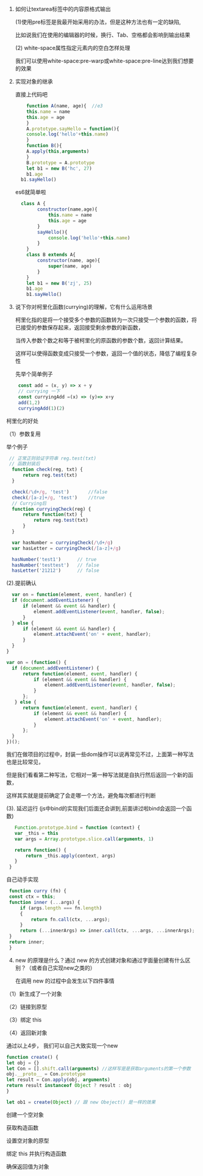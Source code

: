 1. 如何让textarea标签中的内容原格式输出

   (1)使用pre标签是我最开始采用的办法，但是这种方法也有一定的缺陷,
    
   比如说我们在使用的编辑器的时候，换行、Tab、空格都会影响到输出结果

   (2) white-space属性指定元素内的空白怎样处理

   我们可以使用white-space:pre-warp或white-space:pre-line达到我们想要的效果


2. 实现对象的继承

   直接上代码吧

    ```js 
        function A(name, age){  //e3
        this.name = name
        this.age = age
        }
        A.prototype.sayHello = function(){
        console.log('hello'+this.name)
        }
        function B(){
        A.apply(this,arguments)
        }
        B.prototype = A.prototype
        let b1 = new B('hc', 27)
        b1.age
      b1.sayHello()
    ```

   es6就简单啦

    ```js
      class A {
            constructor(name,age){
                this.name = name
                this.age = age
            }
            sayHello(){
                console.log('hello'+this.name)  
            }
        }
        class B extends A{
            constructor(name, age){
                super(name, age)
            }
        }
        let b1 = new B('zj', 25)
        b1.age
        b1.sayHello()
     ```


3. 说下你对柯里化函数(currying)的理解，它有什么运用场景   

   柯里化指的是将一个接受多个参数的函数转为一次只接受一个参数的函数，将已接受的参数保存起来，返回接受剩余参数的新函数，
  
   当传入参数个数之和等于被柯里化的原函数的参数个数，返回计算结果。
   
   这样可以使得函数变成只接受一个参数，返回一个值的状态，降低了编程复杂性

   先举个简单例子

   ```js
    const add = (x, y) => x + y
    // currying 一下
    const curryingAdd =(x) => (y)=> x+y
    add(1,2)
    curryingAdd(1)(2)
   ```

  柯里化的好处

 （1）参数复用 

  举个例子

  ```js
   // 正常正则验证字符串 reg.test(txt)
   // 函数封装后
    function check(reg, txt) {
        return reg.test(txt)
    }

    check(/\d+/g, 'test')       //false
    check(/[a-z]+/g, 'test')    //true
    // Currying后
    function curryingCheck(reg) {
        return function(txt) {
            return reg.test(txt)
        }
    }

    var hasNumber = curryingCheck(/\d+/g)
    var hasLetter = curryingCheck(/[a-z]+/g)

    hasNumber('test1')      // true
    hasNumber('testtest')   // false
    hasLetter('21212')      // false
  ```  

  (2).提前确认

  ```js
    var on = function(element, event, handler) {
    if (document.addEventListener) {
        if (element && event && handler) {
            element.addEventListener(event, handler, false);
        }
    } else {
        if (element && event && handler) {
            element.attachEvent('on' + event, handler);
        }
    }
  }

 var on = (function() {
    if (document.addEventListener) {
        return function(element, event, handler) {
            if (element && event && handler) {
                element.addEventListener(event, handler, false);
            }
        };
     } else {
        return function(element, event, handler) {
            if (element && event && handler) {
                element.attachEvent('on' + event, handler);
            }
        };
    }
  })();
  ```

  我们在做项目的过程中，封装一些dom操作可以说再常见不过，上面第一种写法也是比较常见，
  
  但是我们看看第二种写法，它相对一第一种写法就是自执行然后返回一个新的函数，
  
  这样其实就是提前确定了会走哪一个方法，避免每次都进行判断

 (3). 延迟运行 (js中bind的实现我们后面还会讲到,前面讲过啦bind会返回一个函数)

 ```js
    Function.prototype.bind = function (context) {
    var _this = this
    var args = Array.prototype.slice.call(arguments, 1)
 
    return function() {
        return _this.apply(context, args)
    }
  }
 ```

  自己动手实现

   ```js
    function curry (fn) {
    const ctx = this;
    function inner (...args) {
        if (args.length === fn.length) 
        {
            return fn.call(ctx, ...args);
        }
        return (...innerArgs) => inner.call(ctx, ...args, ...innerArgs);
    }
    return inner;
    }
   ```

4. new 的原理是什么？通过 new 的方式创建对象和通过字面量创建有什么区别？（或者自己实现new之类的）
    
   在调用 new 的过程中会发生以下四件事情

  （1）新生成了一个对象

  （2）链接到原型

  （3）绑定 this

  （4）返回新对象 

  通过以上4步， 我们可以自己大致实现一个new 

  ```js
 function create() {
  let obj = {}
  let Con = [].shift.call(arguments) //这样写是是获取arguments的第一个参数
  obj.__proto__ = Con.prototype
  let result = Con.apply(obj, arguments)
  return result instanceof Object ? result : obj
}

let ob1 = create(Object) // 跟 new Obeject() 是一样的效果
  ```
创建一个空对象

获取构造函数

设置空对象的原型

绑定 this 并执行构造函数

确保返回值为对象